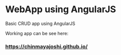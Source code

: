 # WebApp using AngularJS
Basic CRUD app using AngularJS

Working app can be see here: 
### https://chinmayajoshi.github.io/
